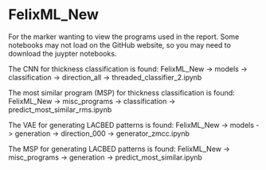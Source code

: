 # FelixML_New

For the marker wanting to view the programs used in the report. Some notebooks may not load on the GitHub website, so you may need to download the juypter notebooks.

The CNN for thickness classification is found:
FelixML_New -> models -> classification -> direction_all -> threaded_classifier_2.ipynb

The most similar program (MSP) for thickness classification is found:
FelixML_New -> misc_programs -> classification -> predict_most_similar_rms.ipynb

The VAE for generating LACBED patterns is found:
FelixML_New -> models -> generation -> direction_000 -> generator_zmcc.ipynb

The MSP for generating LACBED patterns is found:
FelixML_New -> misc_programs -> generation -> predict_most_similar.ipynb
